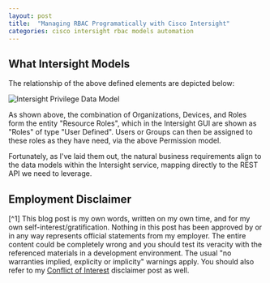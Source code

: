 ```yaml
---
layout: post
title:  "Managing RBAC Programatically with Cisco Intersight"
categories: cisco intersight rbac models automation
---
```




## What Intersight Models

The relationship of the above defined elements are depicted below:

![Intersight Privilege Data Model](/images/intersight_rbac_data_model.png)

As shown above, the combination of Organizations, Devices, and Roles form the entity "Resource Roles", which in the Intersight GUI are shown as "Roles" of type "User Defined". Users or Groups can then be assigned to these roles as they have need, via the above Permission model.

Fortunately, as I've laid them out, the natural business requirements align to the data models within the Intersight service, mapping directly to the REST API we need to leverage.

## Employment Disclaimer

[^1] This blog post is my own words, written on my own time, and for my own self-interest/gratification. Nothing in this post has been approved by or in any way represents official statements from my employer. The entire content could be completely wrong and you should test its veracity with the referenced materials in a development environment. The usual "no warranties implied, explicity or implicity" warnings apply. You should also refer to my [Conflict of Interest](/conflict-of-interests/) disclaimer post as well.
